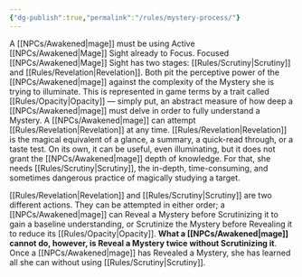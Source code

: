 ```yaml
---
{"dg-publish":true,"permalink":"/rules/mystery-process/"}
---
```


A [[NPCs/Awakened\|mage]] must be using Active [[NPCs/Awakened\|Mage]] Sight already to Focus. Focused [[NPCs/Awakened\|Mage]] Sight has two stages: [[Rules/Scrutiny\|Scrutiny]] and [[Rules/Revelation\|Revelation]]. Both pit the perceptive power of the [[NPCs/Awakened\|mage]] against the complexity of the Mystery she is trying to illuminate. This is represented in game terms by a trait called [[Rules/Opacity\|Opacity]] — simply put, an abstract measure of how deep a [[NPCs/Awakened\|mage]] must delve in order to fully understand a Mystery. A [[NPCs/Awakened\|mage]] can attempt [[Rules/Revelation\|Revelation]] at any time. [[Rules/Revelation\|Revelation]] is the magical equivalent of a glance, a summary, a quick-read through, or a taste test. On its own, it can be useful, even illuminating, but it does not grant the [[NPCs/Awakened\|mage]] depth of knowledge. For that, she needs [[Rules/Scrutiny\|Scrutiny]], the in-depth, time-consuming, and sometimes dangerous practice of magically studying a target.

[[Rules/Revelation\|Revelation]] and [[Rules/Scrutiny\|Scrutiny]] are two different actions. They can be attempted in either order; a [[NPCs/Awakened\|mage]] can Reveal a Mystery before Scrutinizing it to gain a baseline understanding, or Scrutinize the Mystery before Revealing it to reduce its [[Rules/Opacity\|Opacity]]. **What a [[NPCs/Awakened\|mage]] cannot do, however, is Reveal a Mystery twice without Scrutinizing it**. Once a [[NPCs/Awakened\|mage]] has Revealed a Mystery, she has learned all she can without using [[Rules/Scrutiny\|Scrutiny]].